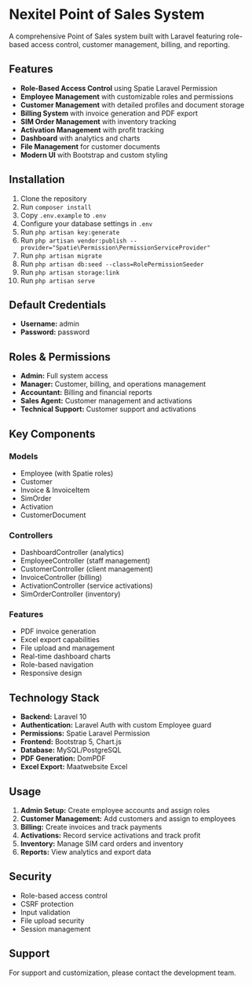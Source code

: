 # Nexitel Point of Sales System

A comprehensive Point of Sales system built with Laravel featuring role-based access control, customer management, billing, and reporting.

## Features

- **Role-Based Access Control** using Spatie Laravel Permission
- **Employee Management** with customizable roles and permissions
- **Customer Management** with detailed profiles and document storage
- **Billing System** with invoice generation and PDF export
- **SIM Order Management** with inventory tracking
- **Activation Management** with profit tracking
- **Dashboard** with analytics and charts
- **File Management** for customer documents
- **Modern UI** with Bootstrap and custom styling

## Installation

1. Clone the repository
2. Run `composer install`
3. Copy `.env.example` to `.env`
4. Configure your database settings in `.env`
5. Run `php artisan key:generate`
6. Run `php artisan vendor:publish --provider="Spatie\Permission\PermissionServiceProvider"`
7. Run `php artisan migrate`
8. Run `php artisan db:seed --class=RolePermissionSeeder`
9. Run `php artisan storage:link`
10. Run `php artisan serve`

## Default Credentials

- **Username:** admin
- **Password:** password

## Roles & Permissions

- **Admin:** Full system access
- **Manager:** Customer, billing, and operations management
- **Accountant:** Billing and financial reports
- **Sales Agent:** Customer management and activations
- **Technical Support:** Customer support and activations

## Key Components

### Models
- Employee (with Spatie roles)
- Customer
- Invoice & InvoiceItem
- SimOrder
- Activation
- CustomerDocument

### Controllers
- DashboardController (analytics)
- EmployeeController (staff management)
- CustomerController (client management)
- InvoiceController (billing)
- ActivationController (service activations)
- SimOrderController (inventory)

### Features
- PDF invoice generation
- Excel export capabilities
- File upload and management
- Real-time dashboard charts
- Role-based navigation
- Responsive design

## Technology Stack

- **Backend:** Laravel 10
- **Authentication:** Laravel Auth with custom Employee guard
- **Permissions:** Spatie Laravel Permission
- **Frontend:** Bootstrap 5, Chart.js
- **Database:** MySQL/PostgreSQL
- **PDF Generation:** DomPDF
- **Excel Export:** Maatwebsite Excel

## Usage

1. **Admin Setup:** Create employee accounts and assign roles
2. **Customer Management:** Add customers and assign to employees
3. **Billing:** Create invoices and track payments
4. **Activations:** Record service activations and track profit
5. **Inventory:** Manage SIM card orders and inventory
6. **Reports:** View analytics and export data

## Security

- Role-based access control
- CSRF protection
- Input validation
- File upload security
- Session management

## Support

For support and customization, please contact the development team.
